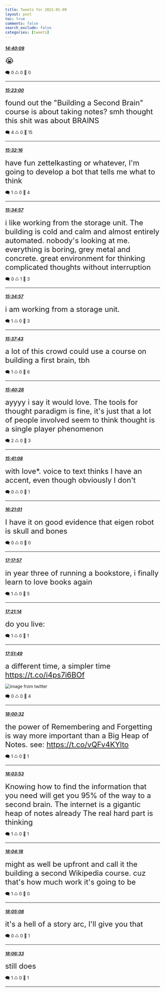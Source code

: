 ```yaml
---
title: Tweets for 2021-01-09
layout: post
toc: true
comments: false
search_exclude: false
categories: [tweets]
---
```



#### <a href = "https://twitter.com/deepfates/status/1348021767613280257">*14:40:09*</a>

<font size="5">😭</font>



🗨️ 0 ♺ 0 🤍  0   

---
    
#### <a href = "https://twitter.com/deepfates/status/1348032553635045376">*15:23:00*</a>

<font size="5">found out the "Building a Second Brain" course is about taking notes? smh  thought this shit was about BRAINS</font>



🗨️ 4 ♺ 0 🤍  15   

---
    
#### <a href = "https://twitter.com/deepfates/status/1348034886506999809">*15:32:16*</a>

<font size="5">have fun zettelkasting or whatever, I'm going to develop a bot that tells me what to think</font>



🗨️ 1 ♺ 0 🤍  4   

---
    
#### <a href = "https://twitter.com/deepfates/status/1348035561479524352">*15:34:57*</a>

<font size="5">i like working from the storage unit. The building is cold and calm and almost entirely automated. nobody's looking at me. everything is boring, grey metal and concrete.   great environment for thinking complicated thoughts without interruption</font>



🗨️ 0 ♺ 1 🤍  3   

---
    
#### <a href = "https://twitter.com/deepfates/status/1348035560472936448">*15:34:57*</a>

<font size="5">i am working from a storage unit.</font>



🗨️ 1 ♺ 0 🤍  3   

---
    
#### <a href = "https://twitter.com/deepfates/status/1348036257704673281">*15:37:43*</a>

<font size="5">a lot of this crowd could use a course on building a first brain, tbh</font>



🗨️ 1 ♺ 0 🤍  6   

---
    
#### <a href = "https://twitter.com/deepfates/status/1348036950268071939">*15:40:28*</a>

<font size="5">ayyyy i say it would love. The tools for thought paradigm is fine, it's just that a lot of people involved seem to think thought is a single player phenomenon</font>



🗨️ 2 ♺ 0 🤍  3   

---
    
#### <a href = "https://twitter.com/deepfates/status/1348037117855715328">*15:41:08*</a>

<font size="5">with love*.  voice to text thinks I have an accent, even though obviously I don't</font>



🗨️ 0 ♺ 0 🤍  1   

---
    
#### <a href = "https://twitter.com/deepfates/status/1348047155261444096">*16:21:01*</a>

<font size="5">I have it on good evidence that eigen robot is skull and bones</font>



🗨️ 0 ♺ 0 🤍  0   

---
    
#### <a href = "https://twitter.com/deepfates/status/1348061481808498688">*17:17:57*</a>

<font size="5">in year three of running a bookstore, i finally learn to love books again</font>



🗨️ 1 ♺ 0 🤍  5   

---
    
#### <a href = "https://twitter.com/deepfates/status/1348062307633434626">*17:21:14*</a>

<font size="5">do you live:</font>



🗨️ 1 ♺ 0 🤍  1   

---
    
#### <a href = "https://twitter.com/deepfates/status/1348070003753381888">*17:51:49*</a>

<font size="5">a different time, a simpler time  https://t.co/i4ps7i6BOf</font>

![image from twitter](/fastpages//images/ErVOhU0UUAANXTt.jpg)


🗨️ 0 ♺ 0 🤍  4   

---
    
#### <a href = "https://twitter.com/deepfates/status/1348072196153831425">*18:00:32*</a>

<font size="5">the power of Remembering and Forgetting is way more important than a Big Heap of Notes. see:  https://t.co/vQFv4KYlto</font>



🗨️ 1 ♺ 0 🤍  1   

---
    
#### <a href = "https://twitter.com/deepfates/status/1348073040656039937">*18:03:53*</a>

<font size="5">Knowing how to find the information that you need will get you 95% of the way to a second brain. The internet is a gigantic heap of notes already  The real hard part is thinking</font>



🗨️ 1 ♺ 0 🤍  1   

---
    
#### <a href = "https://twitter.com/deepfates/status/1348073146113425408">*18:04:18*</a>

<font size="5">might as well be upfront and call it the building a second Wikipedia course. cuz that's how much work it's going to be</font>



🗨️ 1 ♺ 0 🤍  0   

---
    
#### <a href = "https://twitter.com/deepfates/status/1348073356885512192">*18:05:08*</a>

<font size="5">it's a hell of a story arc, I'll give you that</font>



🗨️ 0 ♺ 0 🤍  1   

---
    
#### <a href = "https://twitter.com/deepfates/status/1348073709588811778">*18:06:33*</a>

<font size="5">still does</font>



🗨️ 1 ♺ 0 🤍  1   

---
    
            
